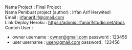 Nama Project : Final Project\
Nama Pembuat project (author) : Irfan Arif Herwitedi\
Email : irfanarif.if@gmail.com\
Link Deploy Heroku : https://adonis.irfanarifstudio.net/docs \
Contoh User : 

- owner
  username : owner@gmail.com
  password : 123456
- user
  username : user@gmail.com
  password : 123456
